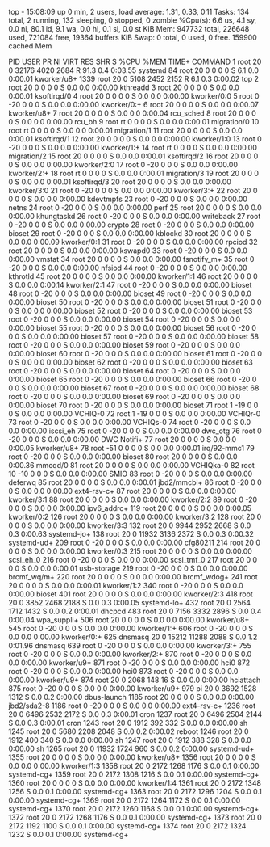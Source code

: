 top - 15:08:09 up 0 min,  2 users,  load average: 1.31, 0.33, 0.11
Tasks: 134 total,   2 running, 132 sleeping,   0 stopped,   0 zombie
%Cpu(s):  6.6 us,  4.1 sy,  0.0 ni, 80.1 id,  9.1 wa,  0.0 hi,  0.1 si,  0.0 st
KiB Mem:    947732 total,   226648 used,   721084 free,    19364 buffers
KiB Swap:        0 total,        0 used,        0 free.   159900 cached Mem

  PID USER      PR  NI    VIRT    RES    SHR S  %CPU %MEM     TIME+ COMMAND
    1 root      20   0   32176   4020   2684 R  91.3  0.4   0:03.55 systemd
   84 root      20   0       0      0      0 S   6.1  0.0   0:00.01 kworker/u8+
 1339 root      20   0    5108   2452   2152 R   6.1  0.3   0:00.02 top
    2 root      20   0       0      0      0 S   0.0  0.0   0:00.00 kthreadd
    3 root      20   0       0      0      0 S   0.0  0.0   0:00.01 ksoftirqd/0
    4 root      20   0       0      0      0 S   0.0  0.0   0:00.00 kworker/0:0
    5 root       0 -20       0      0      0 S   0.0  0.0   0:00.00 kworker/0:+
    6 root      20   0       0      0      0 S   0.0  0.0   0:00.07 kworker/u8+
    7 root      20   0       0      0      0 S   0.0  0.0   0:00.04 rcu_sched
    8 root      20   0       0      0      0 S   0.0  0.0   0:00.00 rcu_bh
    9 root      rt   0       0      0      0 S   0.0  0.0   0:00.01 migration/0
   10 root      rt   0       0      0      0 S   0.0  0.0   0:00.01 migration/1
   11 root      20   0       0      0      0 S   0.0  0.0   0:00.01 ksoftirqd/1
   12 root      20   0       0      0      0 S   0.0  0.0   0:00.00 kworker/1:0
   13 root       0 -20       0      0      0 S   0.0  0.0   0:00.00 kworker/1:+
   14 root      rt   0       0      0      0 S   0.0  0.0   0:00.00 migration/2
   15 root      20   0       0      0      0 S   0.0  0.0   0:00.01 ksoftirqd/2
   16 root      20   0       0      0      0 S   0.0  0.0   0:00.00 kworker/2:0
   17 root       0 -20       0      0      0 S   0.0  0.0   0:00.00 kworker/2:+
   18 root      rt   0       0      0      0 S   0.0  0.0   0:00.01 migration/3
   19 root      20   0       0      0      0 S   0.0  0.0   0:00.01 ksoftirqd/3
   20 root      20   0       0      0      0 S   0.0  0.0   0:00.00 kworker/3:0
   21 root       0 -20       0      0      0 S   0.0  0.0   0:00.00 kworker/3:+
   22 root      20   0       0      0      0 S   0.0  0.0   0:00.00 kdevtmpfs
   23 root       0 -20       0      0      0 S   0.0  0.0   0:00.00 netns
   24 root       0 -20       0      0      0 S   0.0  0.0   0:00.00 perf
   25 root      20   0       0      0      0 S   0.0  0.0   0:00.00 khungtaskd
   26 root       0 -20       0      0      0 S   0.0  0.0   0:00.00 writeback
   27 root       0 -20       0      0      0 S   0.0  0.0   0:00.00 crypto
   28 root       0 -20       0      0      0 S   0.0  0.0   0:00.00 bioset
   29 root       0 -20       0      0      0 S   0.0  0.0   0:00.00 kblockd
   30 root      20   0       0      0      0 S   0.0  0.0   0:00.09 kworker/0:1
   31 root       0 -20       0      0      0 S   0.0  0.0   0:00.00 rpciod
   32 root      20   0       0      0      0 S   0.0  0.0   0:00.00 kswapd0
   33 root       0 -20       0      0      0 S   0.0  0.0   0:00.00 vmstat
   34 root      20   0       0      0      0 S   0.0  0.0   0:00.00 fsnotify_m+
   35 root       0 -20       0      0      0 S   0.0  0.0   0:00.00 nfsiod
   44 root       0 -20       0      0      0 S   0.0  0.0   0:00.00 kthrotld
   45 root      20   0       0      0      0 S   0.0  0.0   0:00.00 kworker/1:1
   46 root      20   0       0      0      0 S   0.0  0.0   0:00.14 kworker/2:1
   47 root       0 -20       0      0      0 S   0.0  0.0   0:00.00 bioset
   48 root       0 -20       0      0      0 S   0.0  0.0   0:00.00 bioset
   49 root       0 -20       0      0      0 S   0.0  0.0   0:00.00 bioset
   50 root       0 -20       0      0      0 S   0.0  0.0   0:00.00 bioset
   51 root       0 -20       0      0      0 S   0.0  0.0   0:00.00 bioset
   52 root       0 -20       0      0      0 S   0.0  0.0   0:00.00 bioset
   53 root       0 -20       0      0      0 S   0.0  0.0   0:00.00 bioset
   54 root       0 -20       0      0      0 S   0.0  0.0   0:00.00 bioset
   55 root       0 -20       0      0      0 S   0.0  0.0   0:00.00 bioset
   56 root       0 -20       0      0      0 S   0.0  0.0   0:00.00 bioset
   57 root       0 -20       0      0      0 S   0.0  0.0   0:00.00 bioset
   58 root       0 -20       0      0      0 S   0.0  0.0   0:00.00 bioset
   59 root       0 -20       0      0      0 S   0.0  0.0   0:00.00 bioset
   60 root       0 -20       0      0      0 S   0.0  0.0   0:00.00 bioset
   61 root       0 -20       0      0      0 S   0.0  0.0   0:00.00 bioset
   62 root       0 -20       0      0      0 S   0.0  0.0   0:00.00 bioset
   63 root       0 -20       0      0      0 S   0.0  0.0   0:00.00 bioset
   64 root       0 -20       0      0      0 S   0.0  0.0   0:00.00 bioset
   65 root       0 -20       0      0      0 S   0.0  0.0   0:00.00 bioset
   66 root       0 -20       0      0      0 S   0.0  0.0   0:00.00 bioset
   67 root       0 -20       0      0      0 S   0.0  0.0   0:00.00 bioset
   68 root       0 -20       0      0      0 S   0.0  0.0   0:00.00 bioset
   69 root       0 -20       0      0      0 S   0.0  0.0   0:00.00 bioset
   70 root       0 -20       0      0      0 S   0.0  0.0   0:00.00 bioset
   71 root       1 -19       0      0      0 S   0.0  0.0   0:00.00 VCHIQ-0
   72 root       1 -19       0      0      0 S   0.0  0.0   0:00.00 VCHIQr-0
   73 root       0 -20       0      0      0 S   0.0  0.0   0:00.00 VCHIQs-0
   74 root       0 -20       0      0      0 S   0.0  0.0   0:00.00 iscsi_eh
   75 root       0 -20       0      0      0 S   0.0  0.0   0:00.00 dwc_otg
   76 root       0 -20       0      0      0 S   0.0  0.0   0:00.00 DWC Notifi+
   77 root      20   0       0      0      0 S   0.0  0.0   0:00.05 kworker/u8+
   78 root     -51   0       0      0      0 S   0.0  0.0   0:00.01 irq/92-mmc1
   79 root       0 -20       0      0      0 S   0.0  0.0   0:00.00 bioset
   80 root      20   0       0      0      0 S   0.0  0.0   0:00.36 mmcqd/0
   81 root      20   0       0      0      0 S   0.0  0.0   0:00.00 VCHIQka-0
   82 root      10 -10       0      0      0 S   0.0  0.0   0:00.00 SMIO
   83 root       0 -20       0      0      0 S   0.0  0.0   0:00.00 deferwq
   85 root      20   0       0      0      0 S   0.0  0.0   0:00.01 jbd2/mmcbl+
   86 root       0 -20       0      0      0 S   0.0  0.0   0:00.00 ext4-rsv-c+
   87 root      20   0       0      0      0 S   0.0  0.0   0:00.00 kworker/3:1
   88 root      20   0       0      0      0 S   0.0  0.0   0:00.00 kworker/2:2
   89 root       0 -20       0      0      0 S   0.0  0.0   0:00.00 ipv6_addrc+
  119 root      20   0       0      0      0 S   0.0  0.0   0:00.05 kworker/0:2
  126 root      20   0       0      0      0 S   0.0  0.0   0:00.00 kworker/3:2
  128 root      20   0       0      0      0 S   0.0  0.0   0:00.00 kworker/3:3
  132 root      20   0    9944   2952   2668 S   0.0  0.3   0:00.63 systemd-jo+
  138 root      20   0   11932   3136   2372 S   0.0  0.3   0:00.32 systemd-ud+
  209 root       0 -20       0      0      0 S   0.0  0.0   0:00.00 cfg80211
  214 root      20   0       0      0      0 S   0.0  0.0   0:00.00 kworker/0:3
  215 root      20   0       0      0      0 S   0.0  0.0   0:00.00 scsi_eh_0
  216 root       0 -20       0      0      0 S   0.0  0.0   0:00.00 scsi_tmf_0
  217 root      20   0       0      0      0 S   0.0  0.0   0:00.01 usb-storage
  219 root       0 -20       0      0      0 S   0.0  0.0   0:00.00 brcmf_wq/m+
  220 root      20   0       0      0      0 S   0.0  0.0   0:00.00 brcmf_wdog+
  241 root      20   0       0      0      0 S   0.0  0.0   0:00.01 kworker/1:2
  340 root       0 -20       0      0      0 S   0.0  0.0   0:00.00 bioset
  401 root      20   0       0      0      0 S   0.0  0.0   0:00.00 kworker/2:3
  418 root      20   0    3852   2468   2188 S   0.0  0.3   0:00.05 systemd-lo+
  432 root      20   0    2564   1712   1432 S   0.0  0.2   0:00.01 dhcpcd
  483 root      20   0    7156   3332   2896 S   0.0  0.4   0:00.04 wpa_suppli+
  506 root      20   0       0      0      0 S   0.0  0.0   0:00.00 kworker/u8+
  545 root       0 -20       0      0      0 S   0.0  0.0   0:00.00 kworker/1:+
  606 root       0 -20       0      0      0 S   0.0  0.0   0:00.00 kworker/0:+
  625 dnsmasq   20   0   15212  11288   2088 S   0.0  1.2   0:01.96 dnsmasq
  639 root       0 -20       0      0      0 S   0.0  0.0   0:00.00 kworker/3:+
  755 root       0 -20       0      0      0 S   0.0  0.0   0:00.00 kworker/2:+
  870 root       0 -20       0      0      0 S   0.0  0.0   0:00.00 kworker/u9+
  871 root       0 -20       0      0      0 S   0.0  0.0   0:00.00 hci0
  872 root       0 -20       0      0      0 S   0.0  0.0   0:00.00 hci0
  873 root       0 -20       0      0      0 S   0.0  0.0   0:00.00 kworker/u9+
  874 root      20   0    2068    148     16 S   0.0  0.0   0:00.00 hciattach
  875 root       0 -20       0      0      0 S   0.0  0.0   0:00.00 kworker/u9+
  979 pi        20   0    3692   1528   1312 S   0.0  0.2   0:00.00 dbus-launch
 1185 root      20   0       0      0      0 S   0.0  0.0   0:00.00 jbd2/sda2-8
 1186 root       0 -20       0      0      0 S   0.0  0.0   0:00.00 ext4-rsv-c+
 1236 root      20   0    6496   2532   2172 S   0.0  0.3   0:00.01 cron
 1237 root      20   0    6496   2504   2144 S   0.0  0.3   0:00.01 cron
 1243 root      20   0    1912    392    332 S   0.0  0.0   0:00.00 sh
 1245 root      20   0    5680   2208   2048 S   0.0  0.2   0:00.02 reboot
 1246 root      20   0    1912    400    340 S   0.0  0.0   0:00.00 sh
 1247 root      20   0    1912    388    328 S   0.0  0.0   0:00.00 sh
 1265 root      20   0   11932   1724    960 S   0.0  0.2   0:00.00 systemd-ud+
 1355 root      20   0       0      0      0 S   0.0  0.0   0:00.00 kworker/u8+
 1356 root      20   0       0      0      0 S   0.0  0.0   0:00.00 kworker/1:3
 1358 root      20   0    2172   1268   1176 S   0.0  0.1   0:00.00 systemd-cg+
 1359 root      20   0    2172   1308   1216 S   0.0  0.1   0:00.00 systemd-cg+
 1360 root      20   0       0      0      0 S   0.0  0.0   0:00.00 kworker/1:4
 1361 root      20   0    2172   1348   1256 S   0.0  0.1   0:00.00 systemd-cg+
 1363 root      20   0    2172   1296   1204 S   0.0  0.1   0:00.00 systemd-cg+
 1369 root      20   0    2172   1264   1172 S   0.0  0.1   0:00.00 systemd-cg+
 1370 root      20   0    2172   1260   1168 S   0.0  0.1   0:00.00 systemd-cg+
 1372 root      20   0    2172   1268   1176 S   0.0  0.1   0:00.00 systemd-cg+
 1373 root      20   0    2172   1192   1100 S   0.0  0.1   0:00.00 systemd-cg+
 1374 root      20   0    2172   1324   1232 S   0.0  0.1   0:00.00 systemd-cg+
